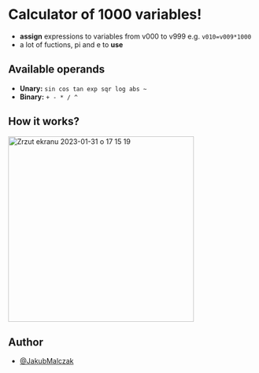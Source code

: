 # Calculator of 1000 variables!
- **assign** expressions to variables from v000 to v999 e.g. `v010=v009*1000`
- a lot of fuctions, pi and e to **use**
## Available operands
- **Unary:**
`sin cos tan exp sqr log abs ~`
- **Binary:** 
`+ - * / ^`

## How it works?
<img width="377" alt="Zrzut ekranu 2023-01-31 o 17 15 19" src="https://user-images.githubusercontent.com/118765990/215817867-17ef0ace-74e4-4a26-8dc6-93b68b7e615e.png">

## Author
- [@JakubMalczak](https://github.com/Punio03)
